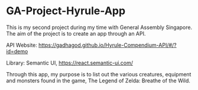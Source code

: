 # GA-Project-Hyrule-App

This is my second project during my time with General Assembly Singapore. 
The aim of the project is to create an app through an API. 

API Website: 
https://gadhagod.github.io/Hyrule-Compendium-API/#/?id=demo

Library: Semantic UI, https://react.semantic-ui.com/

Through this app, my purpose is to list out the various creatures, equipment and monsters found in the game, The Legend of Zelda: Breathe of the Wild. 


